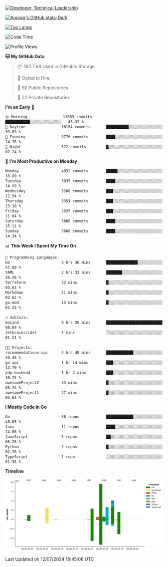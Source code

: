 <div>
  <a href="https://www.linkedin.com/in/arielpineiro/" target="_blank" rel="nofollow noopener noreferrer">
    <img src="https://img.shields.io/badge/-LinkedIn-%230077B5?style=for-the-badge&logo=linkedin&logoColor=white" alt="Developer, Technical Leadership" title="Ariel Piñeiro">
  </a>
</div>

[![Anurag's GitHub stats-Dark](https://github-readme-stats.vercel.app/api?username=arielsrv&show_icons=true&theme=dark#gh-dark-mode-only)](https://github.com/anuraghazra/github-readme-stats#gh-dark-mode-only)

[![Top Langs](https://github-readme-stats.vercel.app/api/top-langs/?username=arielsrv&layout=compact&langs_count=10&theme=dark#gh-dark-mode-only)](https://github.com/anuraghazra/github-readme-stats&theme=dark#gh-dark-mode-only)

<!--START_SECTION:waka-->
![Code Time](http://img.shields.io/badge/Code%20Time-1%2C013%20hrs-blue)

![Profile Views](http://img.shields.io/badge/Profile%20Views-2-blue)

**🐱 My GitHub Data** 

> 📦 162.7 kB Used in GitHub's Storage 
 > 
> 💼 Opted to Hire
 > 
> 📜 92 Public Repositories 
 > 
> 🔑 22 Private Repositories 
 > 
**I'm an Early 🐤** 

```text
🌞 Morning                11083 commits       ███████████░░░░░░░░░░░░░░   43.32 % 
🌆 Daytime                10154 commits       ██████████░░░░░░░░░░░░░░░   39.69 % 
🌃 Evening                3776 commits        ████░░░░░░░░░░░░░░░░░░░░░   14.76 % 
🌙 Night                  572 commits         █░░░░░░░░░░░░░░░░░░░░░░░░   02.24 % 
```
📅 **I'm Most Productive on Monday** 

```text
Monday                   4832 commits        █████░░░░░░░░░░░░░░░░░░░░   18.89 % 
Tuesday                  3835 commits        ████░░░░░░░░░░░░░░░░░░░░░   14.99 % 
Wednesday                3208 commits        ███░░░░░░░░░░░░░░░░░░░░░░   12.54 % 
Thursday                 3351 commits        ███░░░░░░░░░░░░░░░░░░░░░░   13.10 % 
Friday                   2825 commits        ███░░░░░░░░░░░░░░░░░░░░░░   11.04 % 
Saturday                 3866 commits        ████░░░░░░░░░░░░░░░░░░░░░   15.11 % 
Sunday                   3668 commits        ████░░░░░░░░░░░░░░░░░░░░░   14.34 % 
```


📊 **This Week I Spent My Time On** 

```text
💬 Programming Languages: 
Go                       5 hrs 36 mins       ██████████████░░░░░░░░░░░   57.80 % 
YAML                     2 hrs 33 mins       ███████░░░░░░░░░░░░░░░░░░   26.36 % 
Terraform                32 mins             █░░░░░░░░░░░░░░░░░░░░░░░░   05.63 % 
Markdown                 21 mins             █░░░░░░░░░░░░░░░░░░░░░░░░   03.62 % 
go.mod                   13 mins             █░░░░░░░░░░░░░░░░░░░░░░░░   02.25 % 

🔥 Editors: 
GoLand                   9 hrs 35 mins       █████████████████████████   98.69 % 
Jetbrainsrider           7 mins              ░░░░░░░░░░░░░░░░░░░░░░░░░   01.31 % 

🐱‍💻 Projects: 
recommendations-api      4 hrs 48 mins       ████████████░░░░░░░░░░░░░   49.45 % 
go-api                   1 hr 14 mins        ███░░░░░░░░░░░░░░░░░░░░░░   12.79 % 
pdp-backend              1 hr 2 mins         ███░░░░░░░░░░░░░░░░░░░░░░   10.75 % 
awesomeProject2          33 mins             █░░░░░░░░░░░░░░░░░░░░░░░░   05.74 % 
awesomeProject1          27 mins             █░░░░░░░░░░░░░░░░░░░░░░░░   04.64 % 
```

**I Mostly Code in Go** 

```text
Go                       36 repos            ████████████░░░░░░░░░░░░░   48.65 % 
Java                     11 repos            ████░░░░░░░░░░░░░░░░░░░░░   14.86 % 
JavaScript               5 repos             ██░░░░░░░░░░░░░░░░░░░░░░░   06.76 % 
Python                   2 repos             █░░░░░░░░░░░░░░░░░░░░░░░░   02.70 % 
TypeScript               1 repo              ░░░░░░░░░░░░░░░░░░░░░░░░░   01.35 % 
```



**Timeline**

![Lines of Code chart](https://raw.githubusercontent.com/arielsrv/arielsrv/main/assets/bar_graph.png)


 Last Updated on 12/07/2024 18:45:08 UTC
<!--END_SECTION:waka-->
